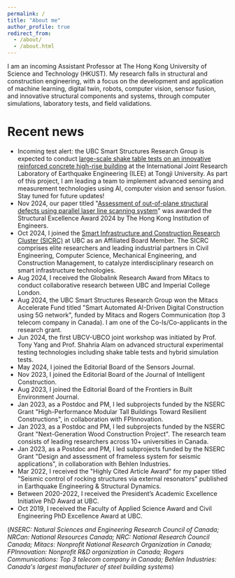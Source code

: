 ```yaml
---
permalink: /
title: "About me"
author_profile: true
redirect_from: 
  - /about/
  - /about.html
---
```


I am an incoming Assistant Professor at The Hong Kong University of Science and Technology (HKUST). My research falls in structural and construction engineering, with a focus on the development and application of machine learning, digital twin, robots, computer vision, sensor fusion, and innovative structural components and systems, through computer simulations, laboratory tests, and field validations.

<!---Comment go here. This is the front page of a website that is powered by the [Academic Pages template](https://github.com/academicpages/academicpages.github.io) and hosted on GitHub pages. [GitHub pages](https://pages.github.com) is a free service in which websites are built and hosted from code and data stored in a GitHub repository, automatically updating when a new commit is made to the respository. This template was forked from the [Minimal Mistakes Jekyll Theme](https://mmistakes.github.io/minimal-mistakes/) created by Michael Rose, and then extended to support the kinds of content that academics have: publications, talks, teaching, a portfolio, blog posts, and a dynamically-generated CV. You can fork [this repository](https://github.com/academicpages/academicpages.github.io) right now, modify the configuration and markdown files, add your own PDFs and other content, and have your own site for free, with no ads! An older version of this template powers my own personal website at [stuartgeiger.com](http://stuartgeiger.com), which uses [this Github repository](https://github.com/staeiou/staeiou.github.io).-->


Recent news
======
* Incoming test alert: the UBC Smart Structures Research Group is expected to conduct [large-scale shake table tests on an innovative reinforced concrete high-rise building](https://smartstructures.civil.ubc.ca/ilee-eerf-collaboration/prototype-building/) at the International Joint Research Laboratory of Earthquake Engineering (ILEE) at Tongji University. As part of this project, I am leading a team to implement advanced sensing and measurement technologies using AI, computer vision and sensor fusion. Stay tuned for future updates!
* Nov 2024, our paper titled "[Assessment of out-of-plane structural defects using parallel laser line scanning system](https://doi.org/10.1111/mice.13102)" was awarded the Structural Excellence Award 2024 by The Hong Kong Institution of Engineers.
* Oct 2024, I joined the [Smart Infrastructure and Construction Research Cluster (SICRC)](https://smartconstruction.apsc.ubc.ca/) at UBC as an Affiliated Board Member. The SICRC comprises elite researchers and leading industrial partners in Civil Engineering, Computer Science, Mechanical Engineering, and Construction Management, to catalyze interdisciplinary research on smart infrastructure technologies.
* Aug 2024, I received the Globalink Research Award from Mitacs to conduct collaborative research between UBC and Imperial College London.
* Aug 2024, the UBC Smart Structures Research Group won the Mitacs Accelerate Fund titled "Smart Automated AI-Driven Digital Construction using 5G network", funded by Mitacs and Rogers Communication (top 3 telecom company in Canada). I am one of the Co-Is/Co-applicants in the research grant.
* Jun 2024, the first UBCV-UBCO joint workshop was initiated by Prof. Tony Yang and Prof. Shahria Alam on advanced structural experimental testing technologies including shake table tests and hybrid simulation tests.
* May 2024, I joined the Editorial Board of the Sensors Journal.
* Nov 2023, I joined the Editorial Board of the Journal of Intelligent Construction.
* Aug 2023, I joined the Editorial Board of the Frontiers in Built Environment Journal.
* Jan 2023, as a Postdoc and PM, I led subprojects funded by the NSERC Grant "High-Performance Modular Tall Buildings Toward Resilient Constructions", in collaboration with FPInnovation.
* Jan 2023, as a Postdoc and PM, I led subprojects funded by the NSERC Grant "Next-Generation Wood Construction Project". The research team consists of leading researchers across 10+ universities in Canada.
* Jan 2023, as a Postdoc and PM, I led subprojects funded by the NSERC Grant "Design and assessment of frameless system for seismic applications", in collaboration with Behlen Industries.
* Mar 2022, I received the "Highly Cited Article Award" for my paper titled "Seismic control of rocking structures via external resonators" published in Earthquake Engineering & Structural Dynamics.
* Between 2020-2022, I received the President’s Academic Excellence Initiative PhD Award at UBC.
* Oct 2019, I received the Faculty of Applied Science Award and Civil Engineering PhD Excellence Award at UBC.

(*NSERC: Natural Sciences and Engineering Research Council of Canada; NRCan: National Resources Canada; NRC: National Research Council Canada; Mitacs: Nonprofit National Research Organization in Canada; FPInnovation: Nonprofit R&D organization in Canada; Rogers Communications: Top 3 telecom company in Canada; Behlen Industries: Canada's largest manufacturer of steel building systems*)




